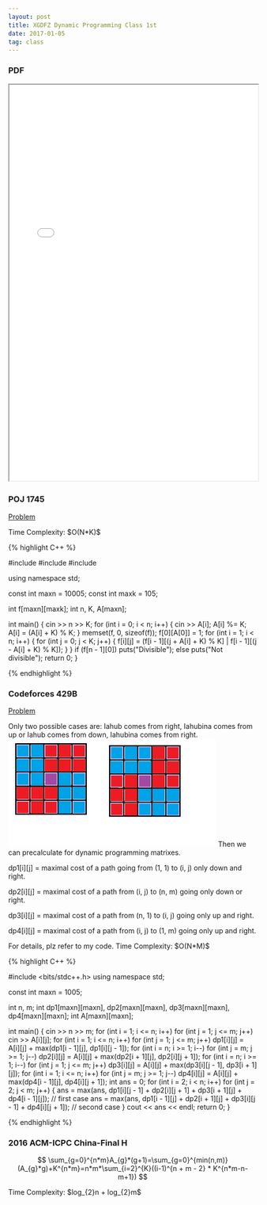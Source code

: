 ```yaml
---
layout: post
title: XGDFZ Dynamic Programming Class 1st
date: 2017-01-05
tag: class
---
```


### PDF
<iframe src="/pdf/XGDFZ16.12/XGDFZ16.12.22.pdf" style="width:100%; height:800px"></iframe>

### POJ 1745

<a target="_blank" href="http://poj.org/problem?id=1745"> Problem</a>  
<p>
Time Complexity: $O(N*K)$

{% highlight C++ %}

#include <iostream>
#include <cstdio>
#include <cstring>

using namespace std;

const int maxn = 10005;
const int maxk = 105;

int f[maxn][maxk];
int n, K, A[maxn];

int main()
{
	cin >> n >> K;
	for (int i = 0; i < n; i++) {
		cin >> A[i];
		A[i] %= K;
		A[i] = (A[i] + K) % K;
	}
	memset(f, 0, sizeof(f));
	f[0][A[0]] = 1;
	for (int i = 1; i < n; i++) {
		for (int j = 0; j < K; j++) {
			f[i][j] = (f[i - 1][(j + A[i] + K) % K] | f[i - 1][(j - A[i] + K) % K]);
		}
	}
	if (f[n - 1][0])
		puts("Divisible");
	else
		puts("Not divisible");
	return 0;
}

{% endhighlight %}

### Codeforces 429B

<a target="_blank" href="http://codeforces.com/problemset/problem/429/B"> Problem</a>  

Only two possible cases are: Iahub comes from right, Iahubina comes from up or Iahub comes from down, Iahubina comes from right.
<dev align = "left">
  <img src="/images/posts/XGDFZ16.12/1.png" height="218" width="421">
</dev>
Then we can precalculate for dynamic programming matrixes.
<p>
dp1[i][j] = maximal cost of a path going from (1, 1) to (i, j) only down and right.
<p>
dp2[i][j] = maximal cost of a path from (i, j) to (n, m) going only down or right.
<p>
dp3[i][j] = maximal cost of a path from (n, 1) to (i, j) going only up and right.
<p>
dp4[i][j] = maximal cost of a path from (i, j) to (1, m) going only up and right.
<p>
For details, plz refer to my code.
Time Complexity: $O(N*M)$

{% highlight C++ %}

#include <bits/stdc++.h>
using namespace std;

const int maxn = 1005;

int n, m;
int dp1[maxn][maxn], dp2[maxn][maxn], dp3[maxn][maxn], dp4[maxn][maxn];
int A[maxn][maxn];

int main()
{
	cin >> n >> m;
	for (int i = 1; i <= n; i++)
		for (int j = 1; j <= m; j++)
			cin >> A[i][j];
	for (int i = 1; i <= n; i++)
		for (int j = 1; j <= m; j++)
			dp1[i][j] = A[i][j] + max(dp1[i - 1][j], dp1[i][j - 1]);
	for (int i = n; i >= 1; i--)
		for (int j = m; j >= 1; j--)
			dp2[i][j] = A[i][j] + max(dp2[i + 1][j], dp2[i][j + 1]);
	for (int i = n; i >= 1; i--)
		for (int j = 1; j <= m; j++)
			dp3[i][j] = A[i][j] + max(dp3[i][j - 1], dp3[i + 1][j]);
	for (int i = 1; i <= n; i++)
		for (int j = m; j >= 1; j--)
			dp4[i][j] = A[i][j] + max(dp4[i - 1][j], dp4[i][j + 1]);
	int ans = 0;
	for (int i = 2; i < n; i++)
		for (int j = 2; j < m; j++) {
			ans = max(ans, dp1[i][j - 1] + dp2[i][j + 1] + dp3[i + 1][j] + dp4[i - 1][j]); // first case
			ans = max(ans, dp1[i - 1][j] + dp2[i + 1][j] + dp3[i][j - 1] + dp4[i][j + 1]); // second case
		}
	cout << ans << endl;
	return 0;
}

{% endhighlight %}

### 2016 ACM-ICPC China-Final H
$$
\sum_{g=0}^{n*m}A_{g}*(g+1)=\sum_{g=0}^{min(n,m)}(A_{g}*g)+K^{n*m}=n*m*\sum_{i=2}^{K}((i-1)^{n + m - 2} * K^{n*m-n-m+1})
$$
<p>
Time Complexity: $log_{2}n + log_{2}m$
